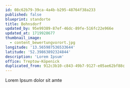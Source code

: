 ```yaml
---
id: 08c62b79-39ca-4a4b-b295-48764f38a233
published: false
blueprint: standorte
title: Bohnsdorf
updated_by: 95e99389-87ef-46dc-89fe-516fc22e966e
updated_at: 1719928677
thumbnail_image:
  - content_bewertungvorort.jpg
longitude: '13.565987536533644'
latitude: '52.39863892324844'
description: 'Lorem Ipsum'
office: Treptow-Köpenick
duplicated_from: 912c3b10-c843-49b7-9127-e05ae62bf88c
---
```

Lorem Ipsum dolor sit amte